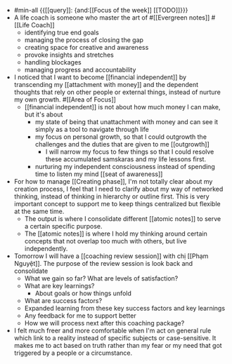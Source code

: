 - #min-all {{[[query]]: {and:[[Focus of the week]] [[TODO]]}}}
- A life coach is someone who master the art of #[[Evergreen notes]] #[[Life Coach]]
    - identifying true end goals
    - managing the process of closing the gap
    - creating space for creative and awareness
    - provoke insights and stretches
    - handling blockages
    - managing progress and accountability
- I noticed that I want to become [[financial independent]] by transcending my [[attachment with money]] and the dependent thoughts that rely on other people or external things, instead of nurture my own growth. #[[Area of Focus]]
    - [[financial independent]] is not about how much money I can make, but it's about
        - my state of being that unattachment with money and can see it simply as a tool to navigate through life
        - my focus on personal growth, so that I could outgrowth the challenges and the duties that are given to me [[outgrowth]]
            - I will narrow my focus to few things so that I could resolve these accumulated samskaras and my life lessons first.
        - nurturing my independent consciousness instead of spending time to listen my mind [[seat of awareness]]
- For how to manage [[Creating phase]], I'm not totally clear about my creation process, I feel that I need to clarify about my way of networked thinking, instead of thinking in hierarchy or outline first. This is very important concept to support me to keep things centralized but flexible at the same time.
    - The output is where I consolidate different [[atomic notes]] to serve a certain specific purpose.
    - The [[atomic notes]] is where I hold my thinking around certain concepts that not overlap too much with others, but live independently.
- Tomorrow I will have a [[coaching review session]] with chị [[Phạm Nguyệt]]. The purpose of the review session is look back and consolidate 
    - What we gain so far? What are levels of satisfaction?
    - What are key learnings?
        - About goals or how things unfold
    - What are success factors?
    - Expanded learning from these key success factors and key learnings
    - Any feedback for me to support better
    - How we will process next after this coaching package?
- I felt much freer and more comfortable when I'm act on general rule which link to a reality instead of specific subjects or case-sensitive. It makes me to act based on truth rather than my fear or my need that got triggered by a people or a circumstance.
